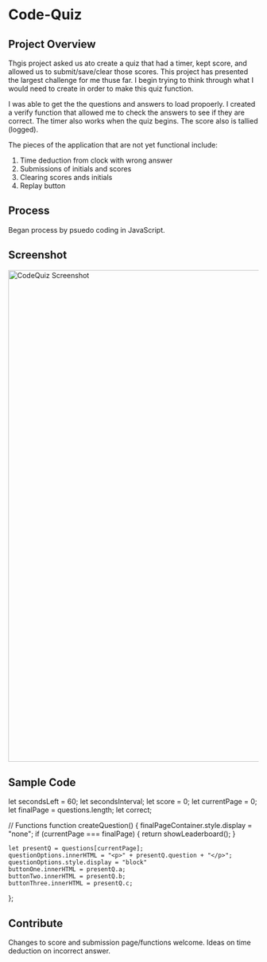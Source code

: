 # Code-Quiz #



## Project Overview ##

Thgis project asked us ato create a quiz that had a timer, kept score, and allowed us to submit/save/clear those scores. This project has presented the largest challenge for me thuse far. I begin trying to think through what I would need to create in order to make this quiz function. 

I was able to get the the questions and answers to load propoerly. I created a verify function that allowed me to check the answers to see if they are correct. The timer also works when the quiz begins. The score also is tallied (logged). 

The pieces of the application that are not yet functional include: 
1. Time deduction from clock with wrong answer
2. Submissions of initials and scores
3. Clearing scores ands initials
4. Replay button


## Process ##

Began process by psuedo coding in JavaScript. 

## Screenshot ##
<img width="987" alt="CodeQuiz Screenshot" src="https://user-images.githubusercontent.com/70240665/97098159-c47dcd00-1647-11eb-8167-95483ac6a9a3.png">


## Sample Code ##
let secondsLeft = 60;
let secondsInterval;
let score = 0;
let currentPage = 0;
let finalPage = questions.length;
let correct;

// Functions 
function createQuestion() {
    finalPageContainer.style.display = "none";
    if (currentPage === finalPage) {
        return showLeaderboard();
    }

    let presentQ = questions[currentPage];
    questionOptions.innerHTML = "<p>" + presentQ.question + "</p>";
    questionOptions.style.display = "block"
    buttonOne.innerHTML = presentQ.a;
    buttonTwo.innerHTML = presentQ.b;
    buttonThree.innerHTML = presentQ.c;

};

## Contribute ##
Changes to score and submission page/functions welcome. Ideas on time deduction on incorrect answer. 